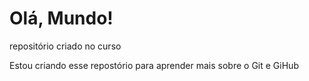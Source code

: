 # Olá, Mundo!
 repositório criado no curso

Estou criando esse repostório para aprender mais sobre o Git e GiHub